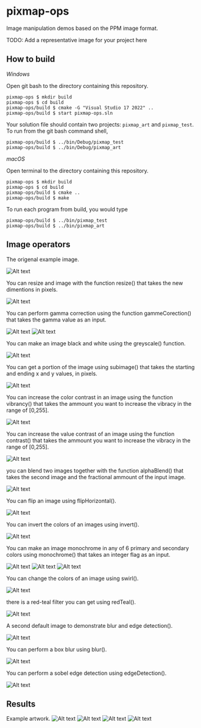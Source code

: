 # pixmap-ops

Image manipulation demos based on the PPM image format.

TODO: Add a representative image for your project here

## How to build

*Windows*

Open git bash to the directory containing this repository.

```
pixmap-ops $ mkdir build
pixmap-ops $ cd build
pixmap-ops/build $ cmake -G "Visual Studio 17 2022" ..
pixmap-ops/build $ start pixmap-ops.sln
```

Your solution file should contain two projects: `pixmap_art` and `pixmap_test`.
To run from the git bash command shell, 

```
pixmap-ops/build $ ../bin/Debug/pixmap_test
pixmap-ops/build $ ../bin/Debug/pixmap_art
```

*macOS*

Open terminal to the directory containing this repository.

```
pixmap-ops $ mkdir build
pixmap-ops $ cd build
pixmap-ops/build $ cmake ..
pixmap-ops/build $ make
```

To run each program from build, you would type

```
pixmap-ops/build $ ../bin/pixmap_test
pixmap-ops/build $ ../bin/pixmap_art
```

## Image operators
The origenal example image.

![Alt text](/images_/earth.png?raw=true)

You can resize and image with the function resize() that takes the new dimentions in pixels.

![Alt text](/images_/earth-200-300.png?raw=true)

You can perform gamma correction using the function gammeCorection() that takes the gamma value as an input.

![Alt text](/images_/earth-gamma-0.6.png?raw=true)
![Alt text](/images_/earth-gamma-2.2.png?raw=true)

You can make an image black and white using the greyscale() function.

![Alt text](/images_/earth-grayscale.png?raw=true)

You can get a portion of the image using subimage() that takes the starting and ending x and y values, in pixels.

![Alt text](/images_/earth-subimage.png?raw=true)

You can increase the color contrast in an image using the function vibrancy() that takes the ammount you want to increase the vibracy in the range of [0,255].

![Alt text](/images_/bright.png?raw=true)

You can increase the value contrast of an image using the function contrast() that takes the ammount you want to increase the vibracy in the range of [0,255].

![Alt text](/images_/contrast-30.png?raw=true)

you can blend two images together with the function alphaBlend() that takes the second image and the fractional ammount of the input image.

![Alt text](/images_/earth-blend-0.5.png?raw=true)

You can flip an image using flipHorizontal().

![Alt text](/images_/earth-flip.png?raw=true)

You can invert the colors of an images using invert().

![Alt text](/images_/invert.png?raw=true)

You can make an image monochrome in any of 6 primary and secondary colors using monochrome() that takes an integer flag as an input. 

![Alt text](/images_/purple.png?raw=true)
![Alt text](/images_/yellow.png?raw=true)
![Alt text](/images_/green.png?raw=true)

You can change the colors of an image using swirl().

![Alt text](/images_/swirl.png?raw=true)

there is a red-teal filter you can get using redTeal().

![Alt text](/images_/filter-20.png?raw=true)

A second default image to demonstrate blur and edge detection().

![Alt text](/images_/bricks.png?raw=true)

You can perform a box blur using blur().

![Alt text](/images_/blur.png?raw=true)

You can perform a sobel edge detection using edgeDetection().

![Alt text](/images_/sobel-blur.png?raw=true)


## Results
Example artwork.
![Alt text](/images_/binary.png?raw=true)
![Alt text](/images_/bird.png?raw=true)
![Alt text](/images_/cat.png?raw=true)
![Alt text](/images_/sobel2.png?raw=true)

